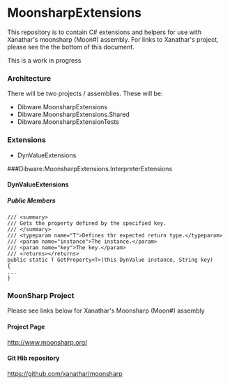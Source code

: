 MoonsharpExtensions
===================

This repository is to contain C# extensions and helpers for use with Xanathar's moonsharp (Moon#) assembly. For links to Xanathar's project, please see the the bottom of this document.

This is a work in progress


### Architecture
There will be two projects / assemblies. These will be:
* Dibware.MoonsharpExtensions
* Dibware.MoonsharpExtensions.Shared
* Dibware.MoonsharpExtensionTests

### Extensions
* DynValueExtensions


###Dibware.MoonsharpExtensions.InterpreterExtensions
#### DynValueExtensions
##### Public Members

    /// <summary>
    /// Gets the property defined by the specified key.
    /// </summary>
    /// <typeparam name="T">Defines thr expected return type.</typeparam>
    /// <param name="instance">The instance.</param>
    /// <param name="key">The key.</param>
    /// <returns></returns>
    public static T GetProperty<T>(this DynValue instance, String key)
    {
    ...
    }


### MoonSharp Project
Please see links below for Xanathar's Moonsharp (Moon#) assembly

#### Project Page
http://www.moonsharp.org/

#### Git Hib repository
https://github.com/xanathar/moonsharp


